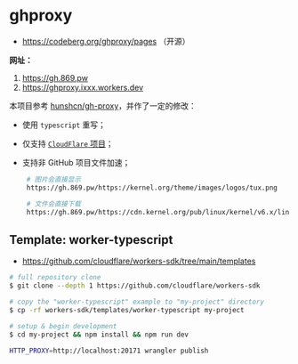 # ghproxy

- https://codeberg.org/ghproxy/pages （开源）

**网址：**

1. https://gh.869.pw
2. https://ghproxy.ixxx.workers.dev

本项目参考 [hunshcn/gh-proxy](https://github.com/hunshcn/gh-proxy)，并作了一定的修改：

- 使用 `typescript` 重写；
- 仅支持 [`CloudFlare` 项目](https://developers.cloudflare.com/workers/)；
- 支持非 GitHub 项目文件加速；

  ```bash
   # 图片会直接显示
   https://gh.869.pw/https://kernel.org/theme/images/logos/tux.png

   # 文件会直接下载
   https://gh.869.pw/https://cdn.kernel.org/pub/linux/kernel/v6.x/linux-6.1.18.tar.xz
  ```

## Template: worker-typescript

- https://github.com/cloudflare/workers-sdk/tree/main/templates

```bash
# full repository clone
$ git clone --depth 1 https://github.com/cloudflare/workers-sdk

# copy the "worker-typescript" example to "my-project" directory
$ cp -rf workers-sdk/templates/worker-typescript my-project

# setup & begin development
$ cd my-project && npm install && npm run dev
```

```bash
HTTP_PROXY=http://localhost:20171 wrangler publish
```
